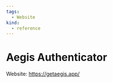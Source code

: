 ```yaml
---
tags:
  - Website
kind:
  - reference
---
```

# Aegis Authenticator

Website: <https://getaegis.app/>